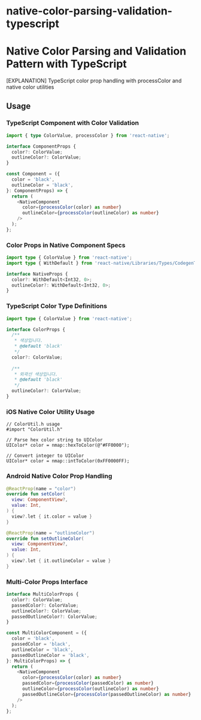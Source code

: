 # native-color-parsing-validation-typescript

# Native Color Parsing and Validation Pattern with TypeScript

[EXPLANATION] TypeScript color prop handling with processColor and native color utilities

## Usage

### TypeScript Component with Color Validation
```typescript
import { type ColorValue, processColor } from 'react-native';

interface ComponentProps {
  color?: ColorValue;
  outlineColor?: ColorValue;
}

const Component = ({
  color = 'black',
  outlineColor = 'black',
}: ComponentProps) => {
  return (
    <NativeComponent
      color={processColor(color) as number}
      outlineColor={processColor(outlineColor) as number}
    />
  );
};
```

### Color Props in Native Component Specs
```typescript
import type { ColorValue } from 'react-native';
import type { WithDefault } from 'react-native/Libraries/Types/CodegenTypes';

interface NativeProps {
  color?: WithDefault<Int32, 0>;
  outlineColor?: WithDefault<Int32, 0>;
}
```

### TypeScript Color Type Definitions
```typescript
import type { ColorValue } from 'react-native';

interface ColorProps {
  /** 
   * 색상입니다.
   * @default 'black'
   */
  color?: ColorValue;
  
  /**
   * 외곽선 색상입니다.
   * @default 'black'
   */
  outlineColor?: ColorValue;
}
```

### iOS Native Color Utility Usage
```objc
// ColorUtil.h usage
#import "ColorUtil.h"

// Parse hex color string to UIColor
UIColor* color = nmap::hexToColor(@"#FF0000");

// Convert integer to UIColor
UIColor* color = nmap::intToColor(0xFF0000FF);
```

### Android Native Color Prop Handling
```kotlin
@ReactProp(name = "color")
override fun setColor(
  view: ComponentView?,
  value: Int,
) {
  view?.let { it.color = value }
}

@ReactProp(name = "outlineColor")  
override fun setOutlineColor(
  view: ComponentView?,
  value: Int,
) {
  view?.let { it.outlineColor = value }
}
```

### Multi-Color Props Interface
```typescript
interface MultiColorProps {
  color?: ColorValue;
  passedColor?: ColorValue;
  outlineColor?: ColorValue; 
  passedOutlineColor?: ColorValue;
}

const MultiColorComponent = ({
  color = 'black',
  passedColor = 'black',
  outlineColor = 'black',
  passedOutlineColor = 'black',
}: MultiColorProps) => {
  return (
    <NativeComponent
      color={processColor(color) as number}
      passedColor={processColor(passedColor) as number}
      outlineColor={processColor(outlineColor) as number}
      passedOutlineColor={processColor(passedOutlineColor) as number}
    />
  );
};
```